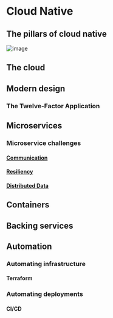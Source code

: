 # Cloud Native

## The pillars of cloud native

![image](https://user-images.githubusercontent.com/1209204/188354012-b0ddebb9-7ef4-454d-bf77-f7cb08b626a8.png)

## The cloud

## Modern design

### The Twelve-Factor Application

## Microservices

### Microservice challenges

#### [Communication](microservices-communication.md)

#### [Resiliency](microservices-residency.md)

#### [Distributed Data](microservices-data.md)

## Containers

## Backing services

## Automation

### Automating infrastructure

#### Terraform

### Automating deployments

#### CI/CD

